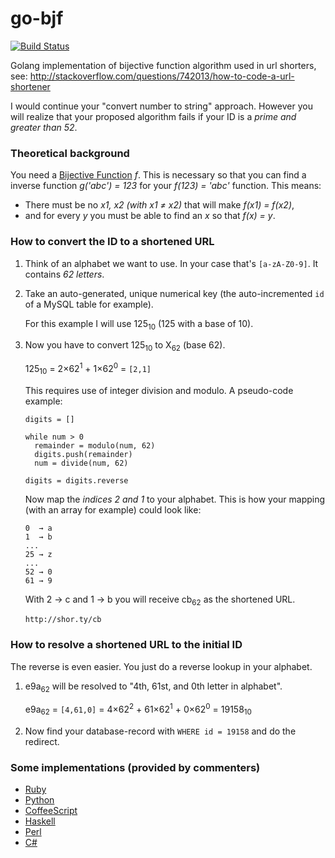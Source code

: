 # go-bjf

[![Build Status](https://travis-ci.org/xor-gate/go-bjf.svg)](https://travis-ci.org/xor-gate/go-bjf)

Golang implementation of bijective function algorithm used in url shorters, see:
http://stackoverflow.com/questions/742013/how-to-code-a-url-shortener

I would continue your "convert number to string" approach. However you will realize that your proposed algorithm fails if your ID is a *prime and greater than 52*.

### Theoretical background

You need a [Bijective Function][1] *f*. This is necessary so that you can find a inverse function *g('abc') = 123* for your *f(123) = 'abc'* function. This means:

 * There must be no *x1, x2 (with x1 ≠ x2)* that will make *f(x1) = f(x2)*,
 * and for every *y* you must be able to find an *x* so that *f(x) = y*.

### How to convert the ID to a shortened URL

 1. Think of an alphabet we want to use. In your case that's `[a-zA-Z0-9]`. It contains *62 letters*.
 1. Take an auto-generated, unique numerical key (the auto-incremented `id` of a MySQL table for example).

    For this example I will use 125<sub>10</sub> (125 with a base of 10).

 1. Now you have to convert 125<sub>10</sub> to X<sub>62</sub> (base 62).
  
    125<sub>10</sub> = 2×62<sup>1</sup> + 1×62<sup>0</sup> = `[2,1]`

    This requires use of integer division and modulo. A pseudo-code example:
        
        digits = []

        while num > 0
          remainder = modulo(num, 62)
          digits.push(remainder)
          num = divide(num, 62)

        digits = digits.reverse
          

    Now map the *indices 2 and 1* to your alphabet. This is how your mapping (with an array for example) could look like:

        0  → a
        1  → b
        ...
        25 → z
        ...
        52 → 0
        61 → 9

    With 2 → c and 1 → b you will receive cb<sub>62</sub> as the shortened URL.

        http://shor.ty/cb

### How to resolve a shortened URL to the initial ID

The reverse is even easier. You just do a reverse lookup in your alphabet.

 1. e9a<sub>62</sub> will be resolved to "4th, 61st, and 0th letter in alphabet".

    e9a<sub>62</sub> = `[4,61,0]` = 4×62<sup>2</sup> + 61×62<sup>1</sup> + 0×62<sup>0</sup> = 19158<sub>10</sub>

 1. Now find your database-record with `WHERE id = 19158` and do the redirect.


### Some implementations (provided by commenters)

 - [Ruby][2]
 - [Python][3]
 - [CoffeeScript][4]
 - [Haskell][5]
 - [Perl][7]
 - [C#][8]


  [1]: http://en.wikipedia.org/wiki/Bijection
  [2]: https://gist.github.com/1073996
  [3]: https://gist.github.com/778542
  [4]: https://gist.github.com/1158171
  [5]: https://gist.github.com/4626401
  [6]: https://gist.github.com/9554733
  [7]: https://metacpan.org/pod/Short::URL
  [8]: https://gist.github.com/9554733
